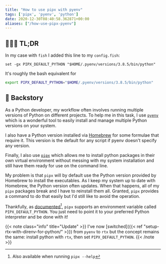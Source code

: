 ```yaml
---
title: "How to use pipx with pyenv"
tags: ['pipx', 'pyenv', 'python']
date: 2020-12-30T08:40:58.362871+00:00
aliases: ["/how-use-pipx-pyenv"]
---
```

## 👨🏻‍💻 TL;DR

In my case with `fish` I added this line to my `config.fish`:

```fish
set -gx PIPX_DEFAULT_PYTHON "$HOME/.pyenv/versions/3.8.5/bin/python"
```

It's roughly the bash equivalent for

```bash
export PIPX_DEFAULT_PYTHON="$HOME/.pyenv/versions/3.8.5/bin/python"
```

## 📖 Backstory

As a Python developer, my workflow often involves running multiple versions of Python on different projects. To help me in this task, I use [`pyenv`](https://github.com/pyenv/pyenv) which is a wonderful tool to easily install and manage multiple Python versions on your system.

I also have a Python version installed via [Homebrew][brew] for some formulae that require it. This version is the default for any script if pyenv doesn't specify any version.

[brew]: https://brew.sh/

Finally, I also use [`pipx`](https://pipxproject.github.io/pipx/) which allows me to install python packages in their own virtual environment without messing with my system installation and still have them ready for use on the command line.

My problem is that `pipx` will by default use the Python version provided by Homebrew to install the executables. As I keep my system up to date with Homebrew, the Python version often updates. When that happens, all of my `pipx` packages break and I have to reinstall them all. Granted, `pipx` provides a command to do that easily but I'd still like to avoid the operation.

Thankfully, as [documented](https://pipxproject.github.io/pipx/docs/)[^1], `pipx` supports an environment variable called `PIPX_DEFAULT_PYTHON`. You just need to point it to your preferred Python interpreter and be done with it!

[^1]: Also available when running `pipx --help`

{{< note class="info" title="Update" >}}
I've now [switched]({{< ref "setup-rtx-with-direnv-for-python/" >}}) from `pyenv` to `rtx` but the concept remains the same: install python with `rtx`, then set `PIPX_DEFAULT_PYTHON`.
{{< /note >}}
